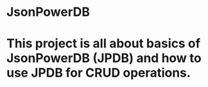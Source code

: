 # JsonPowerDB
# This project is all about basics of JsonPowerDB (JPDB) and how to use JPDB for CRUD operations.
